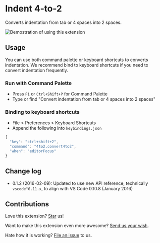 # Indent 4-to-2
Converts indentation from tab or 4 spaces into 2 spaces.

![Demostration of using this extension](https://raw.githubusercontent.com/compulim/vscode-indent-4to2/master/demo.gif)

## Usage
You can use both command palette or keyboard shortcuts to converts indentation. We recommend bind to keyboard shortcuts if you need to convert indentation frequently.

### Run with Command Palette

* Press `F1` or `Ctrl+Shift+P` for Command Palette
* Type or find "Convert indentation from tab or 4 spaces into 2 spaces"

### Binding to keyboard shortcuts

* File > Preferences > Keyboard Shortcuts
* Append the following into `keybindings.json`

```js
{
  "key": "ctrl+shift+2",
  "command": "4to2.convert4to2",
  "when": "editorFocus"
}
```

## Change log
* 0.1.2 (2016-02-09): Updated to use new API reference, technically `vscode^0.11.x`, to align with VS Code 0.10.8 (January 2016)

## Contributions
Love this extension? [Star](https://github.com/compulim/vscode-4to2/stargazers) us!

Want to make this extension even more awesome? [Send us your wish](https://github.com/compulim/vscode-4to2/issues/new/).

Hate how it is working? [File an issue](https://github.com/compulim/vscode-4to2/issues/new/) to us.
